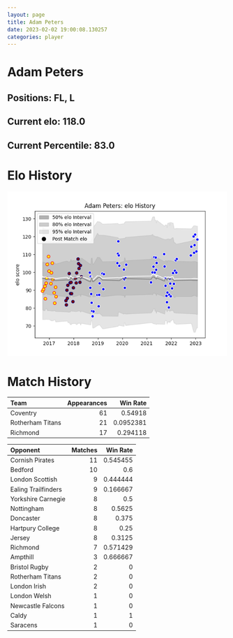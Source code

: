 ```yaml
---  
layout: page  
title: Adam Peters  
date: 2023-02-02 19:00:08.130257  
categories: player  
---
```

# Adam Peters

## Positions: FL, L

## Current elo: 118.0

## Current Percentile: 83.0

# Elo History


![elo history](history_AdamPeters.png)
# Match History


| Team             |   Appearances |   Win Rate |
|:-----------------|--------------:|-----------:|
| Coventry         |            61 |  0.54918   |
| Rotherham Titans |            21 |  0.0952381 |
| Richmond         |            17 |  0.294118  |

| Opponent            |   Matches |   Win Rate |
|:--------------------|----------:|-----------:|
| Cornish Pirates     |        11 |   0.545455 |
| Bedford             |        10 |   0.6      |
| London Scottish     |         9 |   0.444444 |
| Ealing Trailfinders |         9 |   0.166667 |
| Yorkshire Carnegie  |         8 |   0.5      |
| Nottingham          |         8 |   0.5625   |
| Doncaster           |         8 |   0.375    |
| Hartpury College    |         8 |   0.25     |
| Jersey              |         8 |   0.3125   |
| Richmond            |         7 |   0.571429 |
| Ampthill            |         3 |   0.666667 |
| Bristol Rugby       |         2 |   0        |
| Rotherham Titans    |         2 |   0        |
| London Irish        |         2 |   0        |
| London Welsh        |         1 |   0        |
| Newcastle Falcons   |         1 |   0        |
| Caldy               |         1 |   1        |
| Saracens            |         1 |   0        |